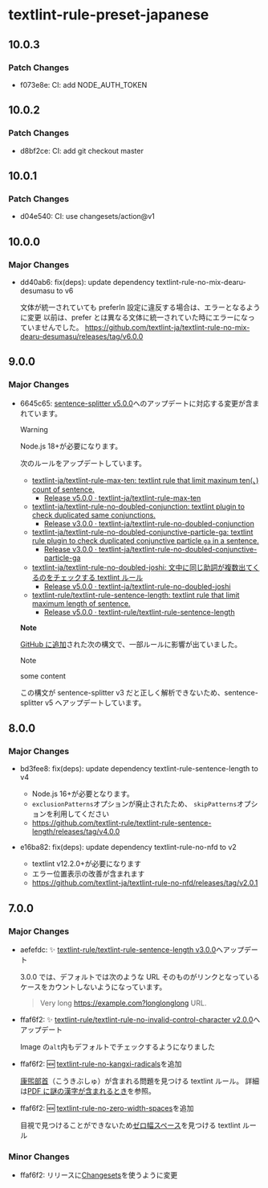 # textlint-rule-preset-japanese

## 10.0.3

### Patch Changes

- f073e8e: CI: add NODE_AUTH_TOKEN

## 10.0.2

### Patch Changes

- d8bf2ce: CI: add git checkout master

## 10.0.1

### Patch Changes

- d04e540: CI: use changesets/action@v1

## 10.0.0

### Major Changes

- dd40ab6: fix(deps): update dependency textlint-rule-no-mix-dearu-desumasu to v6

  文体が統一されていても preferIn 設定に違反する場合は、エラーとなるように変更
  以前は、prefer とは異なる文体に統一されていた時にエラーになっていませんでした。
  https://github.com/textlint-ja/textlint-rule-no-mix-dearu-desumasu/releases/tag/v6.0.0

## 9.0.0

### Major Changes

- 6645c65: [sentence-splitter v5.0.0](https://github.com/textlint-rule/sentence-splitter/releases/tag/v5.0.0)へのアップデートに対応する変更が含まれています。

  > [!WARNING]
  > Node.js 18+が必要になります。

  次のルールをアップデートしています。

  - [textlint-ja/textlint-rule-max-ten: textlint rule that limit maxinum ten(、) count of sentence.](https://github.com/textlint-ja/textlint-rule-max-ten)
    - [Release v5.0.0 · textlint-ja/textlint-rule-max-ten](https://github.com/textlint-ja/textlint-rule-max-ten/releases/tag/v5.0.0)
  - [textlint-ja/textlint-rule-no-doubled-conjunction: textlint plugin to check duplicated same conjunctions.](https://github.com/textlint-ja/textlint-rule-no-doubled-conjunction)
    - [Release v3.0.0 · textlint-ja/textlint-rule-no-doubled-conjunction](https://github.com/textlint-ja/textlint-rule-no-doubled-conjunction/releases/tag/v3.0.0)
  - [textlint-ja/textlint-rule-no-doubled-conjunctive-particle-ga: textlint rule plugin to check duplicated conjunctive particle `ga` in a sentence.](https://github.com/textlint-ja/textlint-rule-no-doubled-conjunctive-particle-ga)
    - [Release v3.0.0 · textlint-ja/textlint-rule-no-doubled-conjunctive-particle-ga](https://github.com/textlint-ja/textlint-rule-no-doubled-conjunctive-particle-ga/releases/tag/v3.0.0)
  - [textlint-ja/textlint-rule-no-doubled-joshi: 文中に同じ助詞が複数出てくるのをチェックする textlint ルール](https://github.com/textlint-ja/textlint-rule-no-doubled-joshi)
    - [Release v5.0.0 · textlint-ja/textlint-rule-no-doubled-joshi](https://github.com/textlint-ja/textlint-rule-no-doubled-joshi/releases/tag/v5.0.0)
  - [textlint-rule/textlint-rule-sentence-length: textlint rule that limit maximum length of sentence.](https://github.com/textlint-rule/textlint-rule-sentence-length)
    - [Release v5.0.0 · textlint-rule/textlint-rule-sentence-length](https://github.com/textlint-rule/textlint-rule-sentence-length/releases/tag/v5.0.0)

  **Note**

  [GitHub に追加](https://github.com/orgs/community/discussions/16925)された次の構文で、一部ルールに影響が出ていました。

  > [!NOTE]
  > some content

  この構文が sentence-splitter v3 だと正しく解析できないため、sentence-splitter v5 へアップデートしています。

## 8.0.0

### Major Changes

- bd3fee8: fix(deps): update dependency textlint-rule-sentence-length to v4

  - Node.js 16+が必要となります。
  - `exclusionPatterns`オプションが廃止されたため、 `skipPatterns`オプションを利用してください
  - <https://github.com/textlint-rule/textlint-rule-sentence-length/releases/tag/v4.0.0>

- e16ba82: fix(deps): update dependency textlint-rule-no-nfd to v2

  - textlint v12.2.0+が必要になります
  - エラー位置表示の改善が含まれます
  - https://github.com/textlint-ja/textlint-rule-no-nfd/releases/tag/v2.0.1

## 7.0.0

### Major Changes

- aefefdc: :sparkles: [textlint-rule/textlint-rule-sentence-length v3.0.0](https://github.com/textlint-rule/textlint-rule-sentence-length/releases/v3.0.0)へアップデート

  3.0.0 では、デフォルトでは次のような URL そのものがリンクとなっているケースをカウントしないようになっています。

  > Very long <https://example.com?longlonglong> URL.

- ffaf6f2: :sparkles: [textlint-rule/textlint-rule-no-invalid-control-character v2.0.0](https://github.com/textlint-rule/textlint-rule-no-invalid-control-character/releases/v2.0.0)へアップデート

  Image の`alt`内もデフォルトでチェックするようになりました

- ffaf6f2: :new: [textlint-rule-no-kangxi-radicals](https://github.com/xl1/textlint-rule-no-kangxi-radicals)を追加

  [康煕部首](https://ja.wikipedia.org/wiki/%E5%BA%B7%E7%85%95%E9%83%A8%E9%A6%96)（こうきぶしゅ）が含まれる問題を見つける textlint ルール。
  詳細は[PDF に謎の漢字が含まれるとき](https://gist.github.com/xl1/940d653451fd96a06618a6df08d5df84)を参照。

- ffaf6f2: :new: [textlint-rule-no-zero-width-spaces](https://github.com/textlint-rule/textlint-rule-no-zero-width-spaces)を追加

  目視で見つけることができないため[ゼロ幅スペース](https://ja.wikipedia.org/wiki/%E3%82%BC%E3%83%AD%E5%B9%85%E3%82%B9%E3%83%9A%E3%83%BC%E3%82%B9)を見つける textlint ルール

### Minor Changes

- ffaf6f2: リリースに[Changesets](https://github.com/atlassian/changesets)を使うように変更
